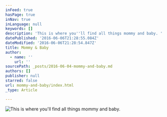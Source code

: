 ```yaml
---
inFeed: true
hasPage: true
inNav: true
inLanguage: null
keywords: []
description: 'This is where you''ll find all things mommy and baby. '
datePublished: '2016-06-06T21:28:55.084Z'
dateModified: '2016-06-06T21:28:54.847Z'
title: Mommy & Baby
author:
  - name: ''
    url: ''
sourcePath: _posts/2016-06-04-mommy-and-baby.md
authors: []
publisher: null
starred: false
url: mommy-and-baby/index.html
_type: Article

---
```

![This is where you'll find all things mommy and baby. ](https://the-grid-user-content.s3-us-west-2.amazonaws.com/24c9d60b-8db2-4beb-a083-bca94cf85f7f.jpg)